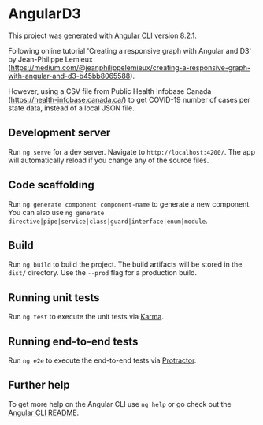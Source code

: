 # AngularD3

This project was generated with [Angular CLI](https://github.com/angular/angular-cli) version 8.2.1.

Following online tutorial 'Creating a responsive graph with Angular and D3' by Jean-Philippe Lemieux (https://medium.com/@jeanphilippelemieux/creating-a-responsive-graph-with-angular-and-d3-b45bb8065588).

However, using a CSV file from Public Health Infobase Canada (https://health-infobase.canada.ca/) to get COVID-19 number of cases per state data, instead of a local JSON file.

## Development server

Run `ng serve` for a dev server. Navigate to `http://localhost:4200/`. The app will automatically reload if you change any of the source files.

## Code scaffolding

Run `ng generate component component-name` to generate a new component. You can also use `ng generate directive|pipe|service|class|guard|interface|enum|module`.

## Build

Run `ng build` to build the project. The build artifacts will be stored in the `dist/` directory. Use the `--prod` flag for a production build.

## Running unit tests

Run `ng test` to execute the unit tests via [Karma](https://karma-runner.github.io).

## Running end-to-end tests

Run `ng e2e` to execute the end-to-end tests via [Protractor](http://www.protractortest.org/).

## Further help

To get more help on the Angular CLI use `ng help` or go check out the [Angular CLI README](https://github.com/angular/angular-cli/blob/master/README.md).
